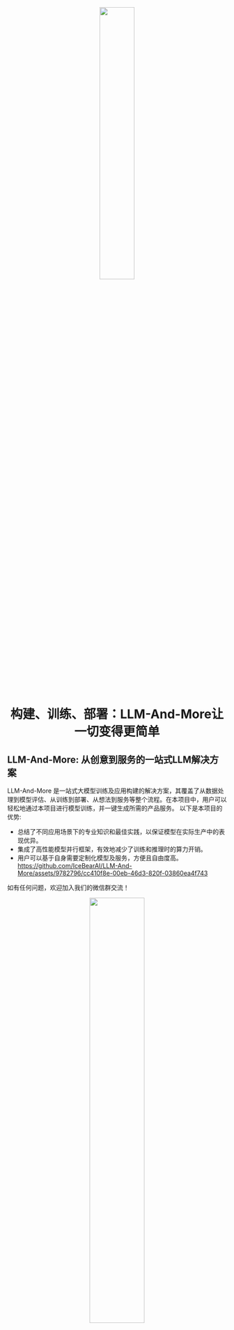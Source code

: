 <div align=center><img src=docs/figure/logo.png width=40% /></div>


<div align=center><h1><b>构建、训练、部署：LLM-And-More让一切变得更简单</b></h1></div>


<!-- \[ [English](README.md) | 中文 \]-->

## LLM-And-More: 从创意到服务的一站式LLM解决方案

LLM-And-More 是一站式大模型训练及应用构建的解决方案，其覆盖了从数据处理到模型评估、从训练到部署、从想法到服务等整个流程。在本项目中，用户可以轻松地通过本项目进行模型训练，并一键生成所需的产品服务。
以下是本项目的优势:
 - 总结了不同应用场景下的专业知识和最佳实践，以保证模型在实际生产中的表现优异。
 - 集成了高性能模型并行框架，有效地减少了训练和推理时的算力开销。
 - 用户可以基于自身需要定制化模型及服务，方便且自由度高。
https://github.com/IceBearAI/LLM-And-More/assets/9782796/cc410f8e-00eb-46d3-820f-03860ea4f743

如有任何问题，欢迎加入我们的微信群交流！
<div align=center><img src=docs/figure/wechat.jpg width=50% /></div>

## 目录

- [功能模块](#功能模块)
- [支持场景](#支持场景)
- [适配模型](#适配模型)
- [安装与使用](deployment.md)
- [系统架构设计](sys_architecture.md)

## 功能模块

LLM-And-More致力于为专业开发者和一线业务人员提供专业、易用的LLM应用构建方案。LLM-And-More将LLM应用开发过程分解为以下六个模块：

- [数据模块](#数据模块)
- [训练模块](#训练模块)
- [监控模块](#监控模块)
- [评估模块](#评估模块)
- [部署模块](#部署模块)
- [交互模块](#交互模块)

这些模块涵盖了开发一个LLM产品的所有细节。通过注入专业知识和性能优化组件，全流程协助用户构建符合自身需求的LLM应用。

### 数据模块

数据模块是构建LLM应用的首要步骤，直接影响最终效果。LLM-And-More提供全面的数据标注平台，包括任务管理、分配和自主标注功能。标注完成后，数据自动转换为模型可处理的jsonl格式，并存入本地数据库，以便后续训练和评估模块使用。此外，LLM-And-More还提供了数据质量一键检测，用户可通过检测报告发现标注过程中可能存在的错误，从而提升模型训练的最终效果。

![数据示例](docs/figure/datasets-sample.png)

### 训练模块

为了帮助用户完成LLM应用构建中最关键、最复杂的步骤，即模型训练，LLM-And-More提供了一个即开即用的高性能模型训练框架。该框架使用户无需深入了解深度学习，即可轻松实现最佳实践。在训练模块中，用户可以自由调整基座模型、训练方式、批处理大小、学习率等超参数。如果用户对此不甚了解，LLM-And-More提供智能默认参数，帮助用户选择和调整参数。此外，LLM-And-More还自动为用户提供DeepSpeed多卡多机加速适配，节省训练时间，最大程度利用算力资源。

![微调示例](docs/figure/finetune-add.png)

### 监控模块

在训练过程中，用户可能会面临无法清晰观察模型性能变化的困扰。LLM-And-More提供智能化的模型训练监控模块，实时可视化显示CPU、GPU等核心算力资源的使用情况，并监控模型损失、学习率、训练步数的变化。此外，监控模块会智能提示用户可能存在的模型性能风险，并提供适当的解决方案建议。例如，当系统提示“过拟合风险”时，建议“停止训练，降低学习率或增大数据量”，用户可以据此调整训练策略，避免不必要的算力浪费，更准确地把握模型性能。

![监控示例](docs/figure/finetune-graph.png)

### 评估模块

完成训练后，LLM-And-More提供评估模块，分为两个主要任务：一是评估模型在训练任务上的性能，检验其在特定任务上的表现；二是评估模型在五个通用维度上的能力，包括推理、阅读理解、语言理解、指令遵从和创新。用户可根据评估结果调整训练数据和迭代次数，选择最适合的模型应用于线上系统。

![评估示例](docs/figure/five.png)

### 部署模块(Coming Soon)

### 交互模块(Coming Soon)

## 支持场景

除了简单的提供输入输出训练LLM应用外，我们还提供了丰富的场景支持，可以帮助用户更好的解决在工作生产当中遇到的复杂问题。例如，用户可以基于FAQ场景适配方案，直接构建一个客服，协助完成识别客户意图、解决淘宝店铺自动回复的问题；或是基于RAG场景方案，构建一套企业内部规章制度问答机器人。所有场景均具备独立的六个功能模块，但拥有深度定制的UI和专业Know-How。LLM-And-More支持以下场景：

- [通用场景](#通用场景)
- [FAQ场景](#FAQ场景)
- [RAG场景](#RAG场景)
- [创意写作场景](#创意写作场景)
- [Agent场景](#Agent场景)

### 通用场景

可以接受任意的输入输出，这是最基础的训练场景。在该场景中，我们没有针对数据特征、应用范围等做任何假设，在数据、训练、监控、评估、部署、交互模块中的各项参数均调整至最均衡的水平，并适配了任何场景均有收益的专业Know-How辅助模型训练。总的来说，如果用户不确定应该使用哪个场景，或认为LLM-And-More提供的任何场景均不符合用户的要求，您可以选用该场景来开始您的构建。

### FAQ场景

该场景适用于FAQ客服或FAQ问答机器人。FAQ(Frequently Asked Questions)
即常见问题，通常应用于客服、快速助手、和在线论坛等场景，在这些场景中常见问题往往会反复出现，例如，用户经常以各种不同的表达方式询问发货时间。在FAQ场景中，用户的问题往往被归类，并对于每一类问题有一个统一的回答，例如针对询问发货时间的问题，统一回复“我们将尽快安排发货，请及时查看物流信息”。直接尝试使用大模型生成这些回答往往是事倍功半的，因为没有充分利用数据的特征，很难让大模型回复保持稳定，且常常会发生幻觉现象。为此，我们为FAQ场景设计了涵盖全部六个模块的全流程解决方案，主要引入用户意图识别，让LLM预测用户意图（在上述例子中，“查询物流信息”），而不是直接预测回复（在上述例子中，“我们将尽快安排发货，请及时查看物流信息”）。我们在大量FAQ场景中的实验表明，该解决方案可以提升30%以上的回复准确率，并显著降低模型过拟合风险与幻觉现象。

### RAG场景(Coming Soon)

### 创意写作场景(Coming Soon)

### Agent场景(Coming Soon)

## 适配模型

为了支持更广泛的应用，LLM-And-More支持多种多样的模型，并支持您选择多种不同的训练方式。

| 模型名                                                  | 模型大小                    | 支持的训练方法    |
|------------------------------------------------------|-------------------------|------------|
| [Baichuan2](https://huggingface.co/baichuan-inc)     | 7B/13B                  | 全参数训练/Lora |
| [ChatGLM3](https://huggingface.co/THUDM/chatglm3-6b) | 6B                      | 全参数训练/Lora |
| [LLaMA](https://github.com/facebookresearch/llama)   | 7B/13B/33B/65B          | 全参数训练/Lora |
| [LLaMA-2](https://huggingface.co/meta-llama)         | 7B/13B/70B              | 全参数训练/Lora |
| [Qwen](https://huggingface.co/Qwen)                  | 0.5B/1.8B/4B/7B/14B/72B | 全参数训练/Lora |


### 模型微调

为了实现模型的微调，您可以参考我们的详细指南：[模型微调](docs/model/finetune.md)。

### 模型部署与微调

您可以将模型部署到任意配备GPU的节点上，无论是私有的K8s集群、Docker集群，还是云服务商提供的K8s集群，均能轻松完成对接。


## 安装及使用

- 克隆项目: `git clone https://github.com/IceBearAI/aigc.git`
- 进入项目: `cd aigc-server`

该系统依赖**Docker**需要安装此服务

推理或训练节点只需要安装**Docker**和**Nvidia-Docker**
即可。[NVIDIA Container Toolkit](https://github.com/NVIDIA/nvidia-container-toolkit)

### 本地开发

[golang](https://github.com/golang/go)版本请安装go1.21以上版本

- 安装依赖包: `go mod tidy`
- 本地启动: `make run`
- build成x86 Linux可执行文件: `make build-linux`
- build成当前电脑可执行文件: `make build`

build完通常会保存在 `$(GOPATH)/bin/` 目录下

### Docker-compose部署

安装docker和docker-compose可以参考官网教程：[Install Docker Engine](https://docs.docker.com/engine/install/)

需要在 当前目录下增加 `.env` 文件来设置相关的环境变量。

执行命令启动全部服务

```
$ docker-compose up
```

如果不需要执行build流程，可以进入到`docker`目录下执行`docker-compose up`即可。或把`docker-compose.yaml`的`build`注释掉。

<p align="center" width="100%">
<img src="https://starchart.cc/IceBearAI/LLM-And-More.svg" alt="Star History" style="width: 100%; display: block; margin: auto;">
</p>